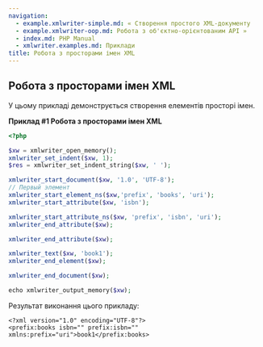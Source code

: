 ```yaml
---
navigation:
  - example.xmlwriter-simple.md: « Створення простого XML-документу
  - example.xmlwriter-oop.md: Робота з об'єктно-орієнтованим API »
  - index.md: PHP Manual
  - xmlwriter.examples.md: Приклади
title: Робота з просторами імен XML
---
```

## Робота з просторами імен XML

У цьому прикладі демонструється створення елементів просторі імен.

**Приклад #1 Робота з просторами імен XML**

```php
<?php

$xw = xmlwriter_open_memory();
xmlwriter_set_indent($xw, 1);
$res = xmlwriter_set_indent_string($xw, ' ');

xmlwriter_start_document($xw, '1.0', 'UTF-8');
// Первый элемент
xmlwriter_start_element_ns($xw,'prefix', 'books', 'uri');
xmlwriter_start_attribute($xw, 'isbn');

xmlwriter_start_attribute_ns($xw, 'prefix', 'isbn', 'uri');
xmlwriter_end_attribute($xw);

xmlwriter_end_attribute($xw);

xmlwriter_text($xw, 'book1');
xmlwriter_end_element($xw);

xmlwriter_end_document($xw);

echo xmlwriter_output_memory($xw);
```

Результат виконання цього прикладу:

```
<?xml version="1.0" encoding="UTF-8"?>
<prefix:books isbn="" prefix:isbn="" xmlns:prefix="uri">book1</prefix:books>
```
